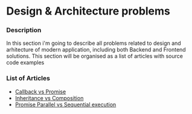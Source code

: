 # Design & Architecture problems

### Description

In this section i'm going to describe all problems related to design and arhitecture of modern application, including both Backend and Frontend solutions.
This section will be organised as a list of articles with source code examples

### List of Articles

* [Callback vs Promise](https://github.com/dgaydukov/how-to-become-a-senior-js-developer/blob/master/design/callback-vs-promise.md)
* [Inheritance vs Composition](https://github.com/dgaydukov/how-to-become-a-senior-js-developer/blob/master/design/inheritance-vs-composition.md)
* [Promise Parallel vs Sequential execution](https://github.com/dgaydukov/how-to-become-a-senior-js-developer/blob/master/design/promise-paralles-vs-sequential.md)
